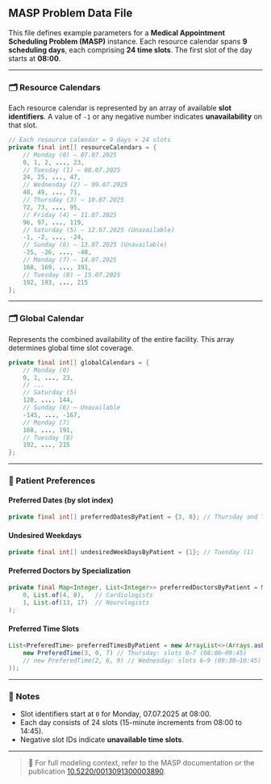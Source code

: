 ## MASP Problem Data File

This file defines example parameters for a **Medical Appointment Scheduling Problem (MASP)** instance. Each resource calendar spans **9 scheduling days**, each comprising **24 time slots**. The first slot of the day starts at **08:00**.

---

### 🗂 Resource Calendars

Each resource calendar is represented by an array of available **slot identifiers**. A value of `-1` or any negative number indicates **unavailability** on that slot.

```java
// Each resource calendar = 9 days × 24 slots
private final int[] resourceCalendars = {
    // Monday (0) – 07.07.2025
    0, 1, 2, ..., 23,
    // Tuesday (1) – 08.07.2025
    24, 25, ..., 47,
    // Wednesday (2) – 09.07.2025
    48, 49, ..., 71,
    // Thursday (3) – 10.07.2025
    72, 73, ..., 95,
    // Friday (4) – 11.07.2025
    96, 97, ..., 119,
    // Saturday (5) – 12.07.2025 (Unavailable)
    -1, -2, ..., -24,
    // Sunday (6) – 13.07.2025 (Unavailable)
    -25, -26, ..., -48,
    // Monday (7) – 14.07.2025
    168, 169, ..., 191,
    // Tuesday (8) – 15.07.2025
    192, 193, ..., 215
};
```

---

### 🗂 Global Calendar

Represents the combined availability of the entire facility. This array determines global time slot coverage.

```java
private final int[] globalCalendars = {
    // Monday (0)
    0, 1, ..., 23,
    // ...
    // Saturday (5)
    120, ..., 144,
    // Sunday (6) – Unavailable
    -145, ..., -167,
    // Monday (7)
    168, ..., 191,
    // Tuesday (8)
    192, ..., 215
};
```

---

### 📆 Patient Preferences

#### Preferred Dates (by slot index)
```java
private final int[] preferredDatesByPatient = {3, 8}; // Thursday and Tuesday
```

#### Undesired Weekdays
```java
private final int[] undesiredWeekDaysByPatient = {1}; // Tuesday (1)
```

#### Preferred Doctors by Specialization
```java
private final Map<Integer, List<Integer>> preferredDoctorsByPatient = Map.of(
    0, List.of(4, 8),   // Cardiologists
    1, List.of(13, 17)  // Neurologists
);
```

#### Preferred Time Slots
```java
List<PreferedTime> preferredTimesByPatient = new ArrayList<>(Arrays.asList(
    new PreferedTime(3, 0, 7) // Thursday: slots 0–7 (08:00–09:45)
    // new PreferedTime(2, 6, 9) // Wednesday: slots 6–9 (09:30–10:45) (optional)
));
```

---

### 📌 Notes

- Slot identifiers start at `0` for Monday, 07.07.2025 at 08:00.
- Each day consists of 24 slots (15-minute increments from 08:00 to 14:45).
- Negative slot IDs indicate **unavailable time slots**.

---

> 📖 For full modeling context, refer to the MASP documentation or the publication [10.5220/0013091300003890](https://doi.org/10.5220/0013091300003890).
